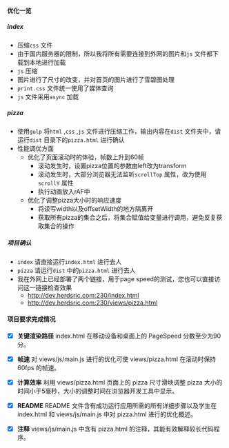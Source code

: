 #### 优化一览 

##### index
- 压缩`css` 文件
- 由于国内服务器的限制，所以我将所有需要连接到外网的图片和`js` 文件都下载到本地进行加载
- `js` 压缩
- 图片进行了尺寸的改变，并对首页的图片进行了雪碧图处理
- `print.css` 文件统一使用了媒体查询
- `js` 文件采用`async` 加载

##### pizza
- 使用`gulp` 将`html` ,`css` ,`js` 文件进行压缩工作，输出内容在`dist` 文件夹中，请运行`dist` 目录下的`pizza.html` 进行确认
- 性能调优方面
	- 优化了页面滚动时的体验，帧数上升到60帧
		- 滚动发生时，设置pizza位置的参数由left改为transform
		- 滚动发生时，大部分浏览器无法监听`scrollTop` 属性，改为使用`scrollY` 属性
		- 执行动画放入rAF中
	- 优化了调整pizza大小时的响应速度
		- 将读写width以及offsetWidth的地方隔离开
		- 获取所有pizza的集合之后，将集合赋值给变量进行调用，避免反复获取集合的操作
		
##### 项目确认
- `index` 请直接运行`index.html` 进行去人
- `pizza` 请运行`dist` 中的`pizza.html` 进行去人
- 我在外网上已经部署了两个链接，用于page speed的测试，您也可以直接访问这一链接检查效果
	- http://dev.herdsric.com:230/index.html
	- http://dev.herdsric.com:230/views/pizza.html
	
#### 项目要求完成情况
- [x] **关键渲染路径** index.html 在移动设备和桌面上的 PageSpeed 分数至少为90分。
- [x] **帧速** 对 views/js/main.js 进行的优化可使 views/pizza.html 在滚动时保持 60fps 的帧速。
- [x] **计算效率** 利用 views/pizza.html 页面上的 pizza 尺寸滑块调整 pizza 大小的时间小于5毫秒，大小的调整时间在浏览器开发工具中显示。
- [x] **README** README 文件含有成功运行应用所需的所有详细步骤以及学生在 index.html 和 views/js/main.js 中对 pizza.html 进行的优化概述。
- [x] **注释** views/js/main.js 中含有 pizza.html 的注释，其能有效解释较长代码程序。

